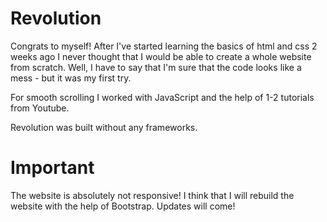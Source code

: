# Revolution 
Congrats to myself! After I've started learning the basics of html and css 2 weeks ago I never thought that I would be able to create a whole website from scratch. Well, I have to say that I'm sure that the code looks like a mess - but it was my first try.

For smooth scrolling I worked with JavaScript and the help of 1-2 tutorials from Youtube.

Revolution was built without any frameworks.

# Important
The website is absolutely not responsive! I think that I will rebuild the website with the help of Bootstrap. Updates will come! 
